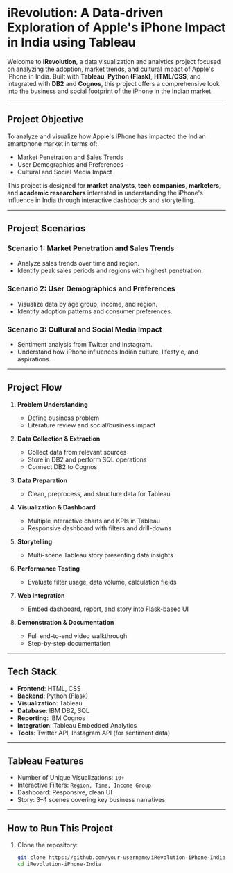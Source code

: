 # iRevolution: A Data-driven Exploration of Apple's iPhone Impact in India using Tableau

Welcome to **iRevolution**, a data visualization and analytics project focused on analyzing the adoption, market trends, and cultural impact of Apple's iPhone in India. Built with **Tableau**, **Python (Flask)**, **HTML/CSS**, and integrated with **DB2** and **Cognos**, this project offers a comprehensive look into the business and social footprint of the iPhone in the Indian market.

---

## Project Objective

To analyze and visualize how Apple's iPhone has impacted the Indian smartphone market in terms of:

- Market Penetration and Sales Trends  
- User Demographics and Preferences  
- Cultural and Social Media Impact  

This project is designed for **market analysts**, **tech companies**, **marketers**, and **academic researchers** interested in understanding the iPhone's influence in India through interactive dashboards and storytelling.

---

## Project Scenarios

### Scenario 1: Market Penetration and Sales Trends
- Analyze sales trends over time and region.
- Identify peak sales periods and regions with highest penetration.

### Scenario 2: User Demographics and Preferences
- Visualize data by age group, income, and region.
- Identify adoption patterns and consumer preferences.

### Scenario 3: Cultural and Social Media Impact
- Sentiment analysis from Twitter and Instagram.
- Understand how iPhone influences Indian culture, lifestyle, and aspirations.

---

## Project Flow

1. **Problem Understanding**
   - Define business problem
   - Literature review and social/business impact

2. **Data Collection & Extraction**
   - Collect data from relevant sources
   - Store in DB2 and perform SQL operations
   - Connect DB2 to Cognos

3. **Data Preparation**
   - Clean, preprocess, and structure data for Tableau

4. **Visualization & Dashboard**
   - Multiple interactive charts and KPIs in Tableau
   - Responsive dashboard with filters and drill-downs

5. **Storytelling**
   - Multi-scene Tableau story presenting data insights

6. **Performance Testing**
   - Evaluate filter usage, data volume, calculation fields

7. **Web Integration**
   - Embed dashboard, report, and story into Flask-based UI

8. **Demonstration & Documentation**
   - Full end-to-end video walkthrough
   - Step-by-step documentation

---

## Tech Stack

- **Frontend**: HTML, CSS  
- **Backend**: Python (Flask)  
- **Visualization**: Tableau  
- **Database**: IBM DB2, SQL  
- **Reporting**: IBM Cognos  
- **Integration**: Tableau Embedded Analytics  
- **Tools**: Twitter API, Instagram API (for sentiment data)

---

## Tableau Features

- Number of Unique Visualizations: `10+`  
- Interactive Filters: `Region, Time, Income Group`  
- Dashboard: Responsive, clean UI  
- Story: 3–4 scenes covering key business narratives

---

## How to Run This Project

1. Clone the repository:
   ```bash
   git clone https://github.com/your-username/iRevolution-iPhone-India.git
   cd iRevolution-iPhone-India
